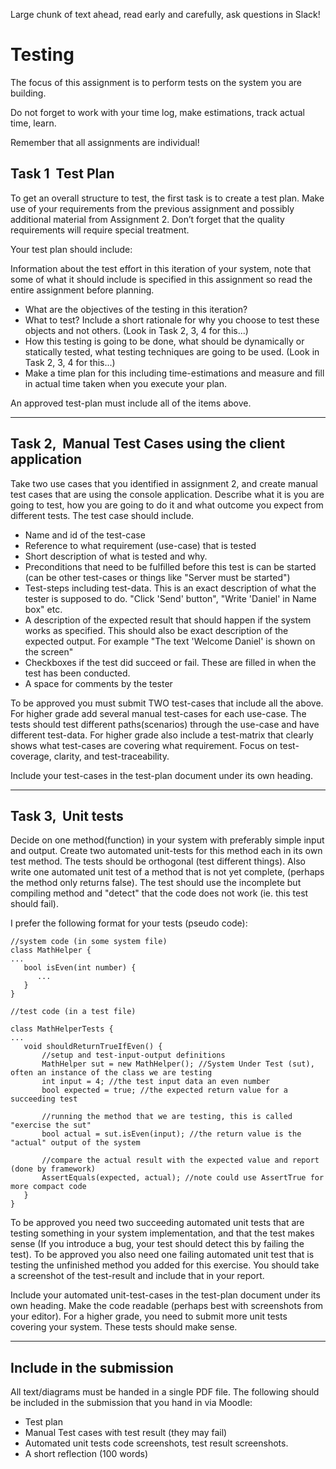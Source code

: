 Large chunk of text ahead, read early and carefully, ask questions in Slack!

# Testing

The focus of this assignment is to perform tests on the system you are building. 

Do not forget to work with your time log, make estimations, track actual time, learn.

Remember that all assignments are individual!

## Task 1 ­­ Test Plan
To get an overall structure to test, the first task is to create a test plan. Make use of your requirements from the previous assignment and possibly additional material from Assignment 2. Don’t forget that the quality requirements will require special treatment. 

Your test plan should include:

Information about the test effort in this iteration of your system, note that some of what it should include is specified in this assignment so read the entire assignment before planning.

* What are the objectives of the testing in this iteration?
* What to test? Include a short rationale for why you choose to test these objects and not others. (Look in Task 2, 3, 4 for this...)
* How this testing is going to be done, what should be dynamically or statically tested, what testing techniques are going to be used. (Look in Task 2, 3, 4 for this...)
* Make a time plan for this including time-estimations and measure and fill in actual time taken when you execute your plan. 

An approved test-plan must include all of the items above.

***

## Task 2, ­­ Manual Test Cases using the client application
Take two use cases that you identified in assignment 2, and create manual test cases that are using the console application. Describe what it is you are going to test, how you are going to do it and what outcome you expect from different tests. The test case should include.

* Name and id of the test-case
* Reference to what requirement (use-case) that is tested
* Short description of what is tested and why.
* Preconditions that need to be fulfilled before this test is can be started (can be other test-cases or things like "Server must be started")
* Test-steps including test-data. This is an exact description of what the tester is supposed to do. "Click 'Send' button", "Write 'Daniel' in Name box" etc.
* A description of the expected result that should happen if the system works as specified. This should also be exact description of the expected output. For example "The text 'Welcome Daniel' is shown on the screen"
* Checkboxes if the test did succeed or fail. These are filled in when the test has been conducted.
* A space for comments by the tester

To be approved you must submit TWO test-cases that include all the above. For higher grade add several manual test-cases for each use-case. The tests should test different paths(scenarios) through the use-case and have different test-data. For higher grade also include a test-matrix that clearly shows what test-cases are covering what requirement. Focus on test-coverage, clarity, and test-traceability.

Include your test-cases in the test-plan document under its own heading.

***

## Task 3, ­­ Unit tests
Decide on one method(function) in your system with preferably simple input and output. Create two automated unit-tests for this method each in its own test method. The tests should be orthogonal (test different things). Also write one automated unit test of a method that is not yet complete, (perhaps the method only returns false). The test should use the incomplete but compiling method and "detect" that the code does not work (ie. this test should fail). 

I prefer the following format for your tests (pseudo code):
```
//system code (in some system file)
class MathHelper {
...
   bool isEven(int number) {
      ...
   }
}
```
```
//test code (in a test file)

class MathHelperTests { 
...
   void shouldReturnTrueIfEven() {
       //setup and test-input-output definitions
       MathHelper sut = new MathHelper(); //System Under Test (sut), often an instance of the class we are testing
       int input = 4; //the test input data an even number
       bool expected = true; //the expected return value for a succeeding test

       //running the method that we are testing, this is called "exercise the sut"
       bool actual = sut.isEven(input); //the return value is the "actual" output of the system

       //compare the actual result with the expected value and report (done by framework)
       AssertEquals(expected, actual); //note could use AssertTrue for more compact code
   }
}
```
To be approved you need two succeeding automated unit tests that are testing something in your system implementation, and that the test makes sense (If you introduce a bug, your test should detect this by failing the test). To be approved you also need one failing automated unit test that is testing the unfinished method you added for this exercise. You should take a screenshot of the test-result and include that in your report.

Include your automated unit-test-cases in the test-plan document under its own heading. Make the code readable (perhaps best with screenshots from your editor).
For a higher grade, you need to submit more unit tests covering your system. These tests should make sense.

***


## Include in the submission
All text/diagrams must be handed in a single PDF file. The following should be included in the submission that you hand in via Moodle:
* Test plan
* Manual Test cases with test result (they may fail)
* Automated unit tests code screenshots, test result screenshots.
* A short reflection (100 words)